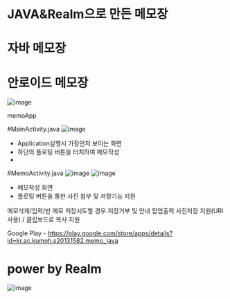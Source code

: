 # JAVA&Realm으로 만든 메모장 
# 자바 메모장
# 안로이드 메모장
![image](https://user-images.githubusercontent.com/71119800/132815477-13af8c50-c73b-4e2f-b5ed-e9de34e53d62.png)

memoApp

#MainActivity.java
![image](https://user-images.githubusercontent.com/71119800/132938392-04e96f7f-c187-48a2-ac64-394dc0bf37b4.png)

- Application실행시 가장먼저 보이는 화면
- 하단의 플로팅 버튼을 터치하여 메모작성
- 
#MemoActivity.java
![image](https://user-images.githubusercontent.com/71119800/132938408-fd7f8174-d756-49d5-a6d7-647d52b61989.png)
![image](https://user-images.githubusercontent.com/71119800/132938440-d0829746-7bd8-4207-9674-9c2a6704d24d.png)

- 메모작성 화면
- 플로팅 버튼을 통한 사진 첨부 및 저장기능 지원



메모삭제/입력/빈 메모 저장시도할 경우 저장거부 및 안내 팝업출력
사진저장 지원(URI사용) / 클립보드로 복사 지원

Google Play - https://play.google.com/store/apps/details?id=kr.ac.kumoh.s20131582.memo_java


# power by Realm
![image](https://user-images.githubusercontent.com/71119800/132815202-6f98cdfe-2766-46bb-a3af-2f0c088e1713.png)

